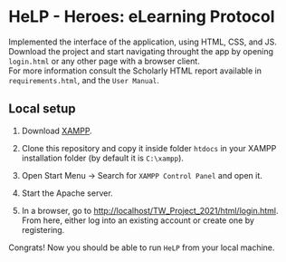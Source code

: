 # HeLP - Heroes: eLearning Protocol

Implemented the interface of the application, using HTML, CSS, and JS. <br>
Download the project and start navigating throught the app by opening `login.html` or any other page with a browser client. <br>
For more information consult the Scholarly HTML report available in `requirements.html`, and the `User Manual`. <br>

## Local setup

1. Download [XAMPP](https://www.apachefriends.org/index.html).

2. Clone this repository and copy it inside folder `htdocs` in your XAMPP installation folder (by default it is `C:\xampp`).

3. Open Start Menu -> Search for `XAMPP Control Panel` and open it.

4. Start the Apache server.

5. In a browser, go to [http://localhost/TW_Project_2021/html/login.html](http://localhost/TW_Project_2021/html/login.html). From here, either log into an existing account or create one by registering.

Congrats! Now you should be able to run `HeLP` from your local machine.